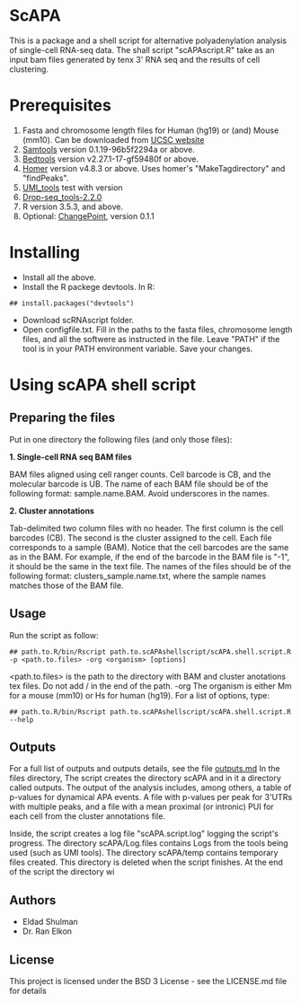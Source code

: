 ScAPA
================

This is a package and a shell script for alternative polyadenylation analysis of single-cell RNA-seq data. The shall script "scAPAscript.R" take as an input bam files generated by tenx 3' RNA seq and the results of cell clustering.

Prerequisites
=============

1.  Fasta and chromosome length files for Human (hg19) or (and) Mouse (mm10). Can be downloaded from [UCSC website](http://hgdownload.cse.ucsc.edu/goldenPath/mm10/bigZips/)
2.  [Samtools](http://www.htslib.org/download/) version 0.1.19-96b5f2294a or above.
3.  [Bedtools](https://bedtools.readthedocs.io/en/latest/content/installation.html) version v2.27.1-17-gf59480f or above.
4.  [Homer](http://homer.ucsd.edu/homer/introduction/install.html) version v4.8.3 or above. Uses homer's "MakeTagdirectory" and "findPeaks".
5.  [UMI\_tools](https://github.com/CGATOxford/UMI-tools/blob/master/doc/QUICK_START.md) test with version
6.  [Drop-seq\_tools-2.2.0](https://github.com/broadinstitute/Drop-seq/releases/tag/v2.2.0)
7.  R version 3.5.3, and above.
8.  Optional: [ChangePoint](https://sourceforge.net/projects/utr/files/), version 0.1.1

Installing
==========

-   Install all the above.
-   Install the R packege devtools. In R:

<!-- -->

    ## install.packages("devtools")

-   Download scRNAscript folder.
-   Open configfile.txt. Fill in the paths to the fasta files, chromosome length files, and all the softwere as instructed in the file. Leave "PATH" if the tool is in your PATH environment variable. Save your changes.

Using scAPA shell script
========================

Preparing the files
-------------------

Put in one directory the following files (and only those files):

**1. Single-cell RNA seq BAM files**

BAM files aligned using cell ranger counts. Cell barcode is CB, and the molecular barcode is UB. The name of each BAM file should be of the following format: sample.name.BAM. Avoid underscores in the names.

**2. Cluster annotations**

Tab-delimited two column files with no header. The first column is the cell barcodes (CB). The second is the cluster assigned to the cell. Each file corresponds to a sample (BAM). Notice that the cell barcodes are the same as in the BAM. For example, if the end of the barcode in the BAM file is "-1", it should be the same in the text file. The names of the files should be of the following format: clusters\_sample.name.txt, where the sample names matches those of the BAM file.

Usage
-----

Run the script as follow:

    ## path.to.R/bin/Rscript path.to.scAPAshellscript/scAPA.shell.script.R -p <path.to.files> -org <organism> [options]

&lt;path.to.files&gt; is the path to the directory with BAM and cluster anotations tex files. Do not add / in the end of the path. -org The organism is either Mm for a mouse (mm10) or Hs for human (hg19). For a list of options, type:

    ## path.to.R/bin/Rscript path.to.scAPAshellscript/scAPA.shell.script.R --help

Outputs
-------

For a full list of outputs and outputs details, see the file [outputs.md](outputs.md) In the files directory, The script creates the directory scAPA and in it a directory called outputs. The output of the analysis includes, among others, a table of p-values for dynamical APA events. A file with p-values per peak for 3'UTRs with multiple peaks, and a file with a mean proximal (or intronic) PUI for each cell from the cluster annotations file.

Inside, the script creates a log file "scAPA.script.log" logging the script's progress. The directory scAPA/Log.files contains Logs from the tools being used (such as UMI tools). The directory scAPA/temp contains temporary files created. This directory is deleted when the script finishes. At the end of the script the directory wi

Authors
-------

-   Eldad Shulman
-   Dr. Ran Elkon

License
-------

This project is licensed under the BSD 3 License - see the LICENSE.md file for details
